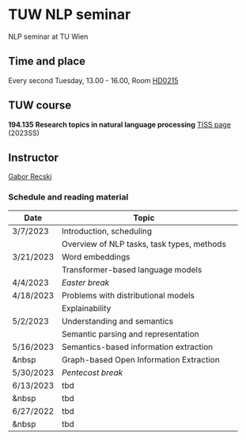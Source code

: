 # TUW NLP seminar
NLP seminar at TU Wien

## Time and place

Every second Tuesday, 13.00 - 16.00, Room [HD0215](https://tuw-maps.tuwien.ac.at/?q=HD0215)

## TUW course

**194.135 Research topics in natural language processing**
[TISS
page](https://tiss.tuwien.ac.at/course/educationDetails.xhtml?dswid=5529&dsrid=47&courseNr=194135&semester=2023S) (2023SS)

## Instructor

[Gabor Recski](https://tiss.tuwien.ac.at/person/336863.html)


### Schedule and reading material

Date|Topic| |
----|-----|--|
3/7/2023  | Introduction, scheduling| |
&nbsp;    | Overview of NLP tasks, task types, methods | |
3/21/2023 | Word embeddings | |
&nbsp;    | Transformer-based language models | |
4/4/2023  | *Easter break* | |
4/18/2023 | Problems with distributional models| |
&nbsp;    | Explainability | |
5/2/2023  | Understanding and semantics | |
&nbsp;    | Semantic parsing and representation | |
5/16/2023 | Semantics-based information extraction | |
&nbsp     | Graph-based Open Information Extraction | |
5/30/2023 | *Pentecost break* | |
6/13/2023 | tbd | |
&nbsp     | tbd | |
6/27/2022 | tbd | |
&nbsp     | tbd | |
